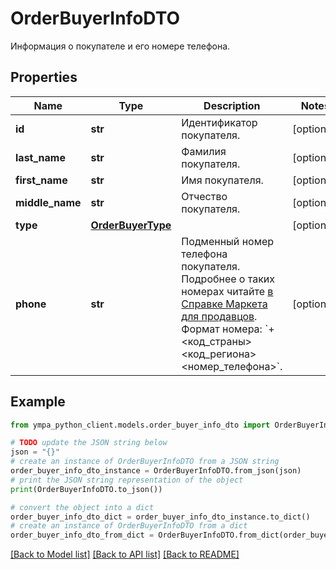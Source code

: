 # OrderBuyerInfoDTO

Информация о покупателе и его номере телефона.

## Properties

Name | Type | Description | Notes
------------ | ------------- | ------------- | -------------
**id** | **str** | Идентификатор покупателя. | [optional] 
**last_name** | **str** | Фамилия покупателя. | [optional] 
**first_name** | **str** | Имя покупателя. | [optional] 
**middle_name** | **str** | Отчество покупателя. | [optional] 
**type** | [**OrderBuyerType**](OrderBuyerType.md) |  | [optional] 
**phone** | **str** | Подменный номер телефона покупателя. Подробнее о таких номерах читайте [в Справке Маркета для продавцов](https://yandex.ru/support2/marketplace/ru/orders/dbs/call#fake-number).  Формат номера: &#x60;+&lt;код_страны&gt;&lt;код_региона&gt;&lt;номер_телефона&gt;&#x60;.  | [optional] 

## Example

```python
from ympa_python_client.models.order_buyer_info_dto import OrderBuyerInfoDTO

# TODO update the JSON string below
json = "{}"
# create an instance of OrderBuyerInfoDTO from a JSON string
order_buyer_info_dto_instance = OrderBuyerInfoDTO.from_json(json)
# print the JSON string representation of the object
print(OrderBuyerInfoDTO.to_json())

# convert the object into a dict
order_buyer_info_dto_dict = order_buyer_info_dto_instance.to_dict()
# create an instance of OrderBuyerInfoDTO from a dict
order_buyer_info_dto_from_dict = OrderBuyerInfoDTO.from_dict(order_buyer_info_dto_dict)
```
[[Back to Model list]](../README.md#documentation-for-models) [[Back to API list]](../README.md#documentation-for-api-endpoints) [[Back to README]](../README.md)


